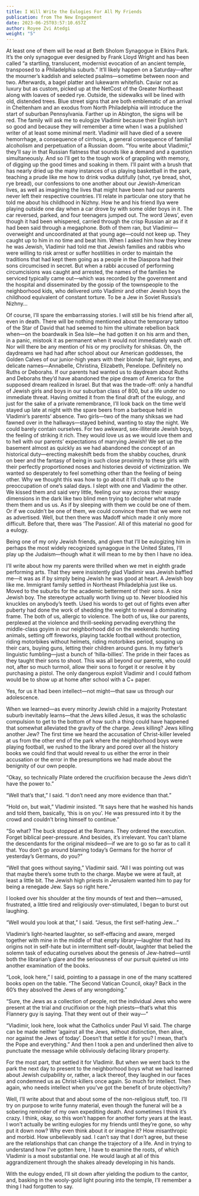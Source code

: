 ```yaml
---
title: I Will Write the Eulogies For All My Friends
publication: from The New Engagement
date: 2023-06-25T03:57:10.657Z
author: Royee Zvi Atedgi
weight: "5"
---
```

At least one of them will be read at Beth Sholom Synagogue in Elkins Park. It’s the only synagogue ever designed by Frank Lloyd Wright and has been called “a startling, translucent, modernist evocation of an ancient temple, transposed to a Philadelphia suburb.” It’ll likely happen on a Saturday—after the mourner’s kaddish and selected psalms—sometime between noon and two. Afterwards, a bagel platter and lukewarm whitefish. Caviar not as luxury but as custom, picked up at the NetCost of the Greater Northeast along with loaves of seeded rye. Outside, the sidewalks will be lined with old, distended trees. Blue street signs that are both emblematic of an arrival in Cheltenham and an exodus from North Philadelphia will introduce the start of suburban Pennsylvania. Farther up in Abington, the signs will be red. The family will ask me to eulogize Vladimir because their English isn’t so good and because they will remember a time when I was a published writer of at least some minimal merit. Vladimir will have died of a severe hemorrhage, a consequence of cirrhosis, a general consequence of familial alcoholism and perpetuation of a Russian doom. “You write about Vladimir,” they’ll say in that Russian flatness that sounds like a demand and a question simultaneously. And so I’ll get to the tough work of grappling with memory, of digging up the good times and soaking in them. I’ll paint with a brush that has nearly dried up the many instances of us playing basketball in the park, teaching a prude like me how to drink vodka dutifully (shot, rye bread, shot, rye bread), our confessions to one another about our Jewish-American lives, as well as imagining the lives that might have been had our parents never left their respective countries. I’ll relate in particular one story that he told me about his childhood in Nizhny. How he and his friend Ilya were playing outside one day when a car drove by with some older boys in it. The car reversed, parked, and four teenagers jumped out. The word ‘Jews’, even though it had been whispered, carried through the crisp Russian air as if it had been said through a megaphone. Both of them ran, but Vladimir—overweight and uncoordinated at that young age—could not keep up. They caught up to him in no time and beat him. When I asked him how they knew he was Jewish, Vladimir had told me that Jewish families and rabbis who were willing to risk arrest or suffer hostilities in order to maintain the traditions that had kept them going as a people in the Diaspora had their sons circumcised in secret. But when a rabbi accused of performing circumcisions was caught and arrested, the names of the families he serviced typically came out—which was recorded by the government and the hospital and disseminated by the gossip of the townspeople to the neighborhood kids, who delivered unto Vladimir and other Jewish boys the childhood equivalent of constant torture. To be a Jew in Soviet Russia’s Nizhny...

Of course, I’ll spare the embarrassing stories. I will still be his friend after all, even in death. There will be nothing mentioned about the temporary tattoo of the Star of David that had seemed to him the ultimate rebellion back when—on the boardwalk in Sea Isle—he had gotten it on his arm and then, in a panic, mistook it as permanent when it would not immediately wash off. Nor will there be any mention of his or my proclivity for shiksas. Oh, the daydreams we had had after school about our American goddesses, the Golden Calves of our junior-high years with their blonde hair, light eyes, and delicate names—Annabelle, Christina, Elizabeth, Penelope. Definitely no Ruths or Deborahs. If our parents had wanted us to daydream about Ruths and Deborahs they’d have abandoned the pipe dream of America for the supposed dream realized in Israel. But that was the trade-off: only a handful of Jewish girls and boys in our suburban class of 800, but a life under no immediate threat. Having omitted it from the final draft of the eulogy, and just for the sake of a private remembrance, I’ll look back on the time we’d stayed up late at night with the spare beers from a barbeque held in Vladimir’s parents’ absence. Two girls—two of the many shiksas we had fawned over in the hallways—stayed behind, wanting to stay the night. We could barely contain ourselves. For two awkward, sex-illiterate Jewish boys, the feeling of striking it rich. They would love us as we would love them and to hell with our parents’ expectations of marrying Jewish! We set up the basement almost as quickly as we had abandoned the concept of an historical duty—erecting makeshift beds from the shabby couches, drunk on beer and the fantasy of being in such close proximity to these girls with their perfectly proportioned noses and histories devoid of victimization. We wanted so desperately to feel something other than the feeling of being other. Why we thought this was how to go about it I’ll chalk up to the preoccupation of one’s salad days. I slept with one and Vladimir the other. We kissed them and said very little, feeling our way across their waspy dimensions in the dark like two blind men trying to decipher what made them them and us us. As if by sleeping with them we could be one of them. Or if we couldn’t be one of them, we could convince them that we were not as advertised. Well, but then there was Madoff which made it only more difficult. Before that, there was ‘The Passion’. All of this material no good for a eulogy. 

Being one of my only Jewish friends, and given that I’ll be eulogizing him in perhaps the most widely recognized synagogue in the United States, I’ll play up the Judaism—though what it will mean to me by then I have no idea.

I’ll write about how my parents were thrilled when we met in eighth grade performing arts. That they were insistently glad Vladimir was Jewish baffled me—it was as if by simply being Jewish he was good at heart. A Jewish boy like me. Immigrant family settled in Northeast Philadelphia just like us. Moved to the suburbs for the academic betterment of their sons. A nice Jewish boy. The stereotype actually worth living up to. Never bloodied his knuckles on anybody’s teeth. Used his words to get out of fights even after puberty had done the work of shedding the weight to reveal a dominating frame. The both of us, allergic to violence. The both of us, like our parents, perplexed at the violence and thrill-seeking pervading everything the middle-class goyim in our neighborhood did on the weekends: hunting animals, setting off fireworks, playing tackle football without protection, riding motorbikes without helmets, riding motorbikes period, souping up their cars, buying guns, letting their children around guns. In my father’s linguistic fumbling—just a bunch of ‘hilla-billies’. The pride in their faces as they taught their sons to shoot. This was all beyond our parents, who could not, after so much turmoil, allow their sons to forget it or resolve it by purchasing a pistol. The only dangerous exploit Vladimir and I could fathom would be to show up at home after school with a C+ paper. 

Yes, for us it had been intellect—not might—that saw us through our adolescence.

When we learned—as every minority Jewish child in a majority Protestant suburb inevitably learns—that the Jews killed Jesus, it was the scholastic compulsion to get to the bottom of how such a thing could have happened that somewhat alleviated the gravity of the charge. Jews killing? Jews killing another Jew? The first time we heard the accusation of Christ-killer leveled at us from the other end of the park where the neighborhood boys were playing football, we rushed to the library and pored over all the history books we could find that would reveal to us either the error in their accusation or the error in the presumptions we had made about the benignity of our own people.

“Okay, so technically Pilate ordered the crucifixion because the Jews didn’t have the power to.”

“Well that’s that,” I said. “I don’t need any more evidence than that.”

“Hold on, but wait,” Vladimir insisted. “It says here that he washed his hands and told them, basically, ‘this is on you’. He was pressured into it by the crowd and couldn’t bring himself to continue.”

“So what? The buck stopped at the Romans. They ordered the execution. Forget biblical peer-pressure. And besides, it’s irrelevant. You can’t blame the descendants for the original misdeed—if we are to go so far as to call it that. You don’t go around blaming today’s Germans for the horror of yesterday’s Germans, do you?”

“Well that goes without saying,” Vladimir said. “All I was pointing out was that maybe there’s some truth to the charge. Maybe we were at fault, at least a little bit. The Jewish high priests in Jerusalem wanted him to pay for being a renegade Jew. Says so right here.”

I looked over his shoulder at the tiny mounds of text and then—amused, frustrated, a little tired and religiously over-stimulated, I began to burst out laughing.

“Well would you look at that,” I said. “Jesus, the first self-hating Jew...” 

Vladimir’s light-hearted laughter, so self-effacing and aware, merged together with mine in the middle of that empty library—laughter that had its origins not in self-hate but in intermittent self-doubt, laughter that belied the solemn task of educating ourselves about the genesis of Jew-hatred—until both the librarian’s glare and the seriousness of our pursuit quieted us into another examination of the books.

“Look, look here,” I said, pointing to a passage in one of the many scattered books open on the table. “The Second Vatican Council, okay? Back in the 60’s they absolved the Jews of any wrongdoing.”

“Sure, the Jews as a collection of people, not the individual Jews who were present at the trial and crucifixion or the high priests—that’s what this Flannery guy is saying. That they went out of their way—”

“Vladimir, look here, look what the Catholics under Paul VI said. The charge can be made neither ‘against all the Jews, without distinction, then alive, nor against the Jews of today’. Doesn’t that settle it for you? I mean, that’s the Pope and everything.” And then I took a pen and underlined then alive to punctuate the message while obliviously defacing library property.

For the most part, that settled it for Vladimir. But when we went back to the park the next day to present to the neighborhood boys what we had learned about Jewish culpability or, rather, a lack thereof, they laughed in our faces and condemned us as Christ-killers once again. So much for intellect. Then again, who needs intellect when you’ve got the benefit of brute objectivity?

Well, I’ll write about that and about some of the non-religious stuff, too. I’ll try on purpose to write funny material, even though the funeral will be a sobering reminder of my own expediting death. And sometimes I think it’s crazy. I think, okay, so this won’t happen for another forty years at the least. I won’t actually be writing eulogies for my friends until they’re gone, so why put it down now? Why even think about it or imagine it? How misanthropic and morbid. How unbelievably sad. I can’t say that I don’t agree, but these are the relationships that can change the trajectory of a life. And in trying to understand how I’ve gotten here, I have to examine the roots, of which Vladimir is a most substantial one. He would laugh at all of this aggrandizement through the shakes already developing in his hands.

With the eulogy ended, I’ll sit down after yielding the podium to the cantor, and, basking in the wooly-gold light pouring into the temple, I’ll remember a thing I had forgotten to say.